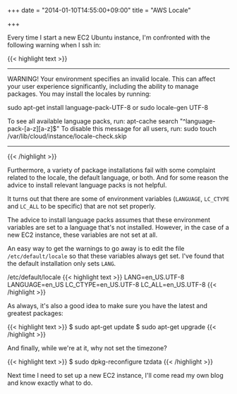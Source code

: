 +++
date = "2014-01-10T14:55:00+09:00"
title = "AWS Locale"

+++

Every time I start a new EC2 Ubuntu instance, I'm confronted with the following
warning when I ssh in:

{{< highlight text >}}
_____________________________________________________________________
WARNING! Your environment specifies an invalid locale.
 This can affect your user experience significantly, including the
 ability to manage packages. You may install the locales by running:

   sudo apt-get install language-pack-UTF-8
     or
   sudo locale-gen UTF-8

To see all available language packs, run:
   apt-cache search "^language-pack-[a-z][a-z]$"
To disable this message for all users, run:
   sudo touch /var/lib/cloud/instance/locale-check.skip
_____________________________________________________________________
{{< /highlight >}}

Furthermore, a variety of package installations fail with some complaint
related to the locale, the default language, or both.
And for some reason the advice to install relevant language packs
is not helpful.

It turns out that there are some of environment variables
(`LANGUAGE`, `LC_CTYPE` and `LC_ALL` to be specific) that are not
set properly.

The advice to install language packs assumes that these environment
variables are set to a language that's not installed.  However, in the
case of a new EC2 instance, these variables are not set at all.

An easy way to get the warnings to go away is to edit the file
`/etc/default/locale` so that these variables always get set. I've found
that the default installation only sets `LANG`.

/etc/default/locale
{{< highlight text >}}
LANG=en_US.UTF-8
LANGUAGE=en_US
LC_CTYPE=en_US.UTF-8
LC_ALL=en_US.UTF-8
{{< /highlight >}}

As always, it's also a good idea to make sure you have the latest and
greatest packages:

{{< highlight text >}}
$ sudo apt-get update
$ sudo apt-get upgrade
{{< /highlight >}}

And finally, while we're at it, why not set the timezone?

{{< highlight text >}}
$ sudo dpkg-reconfigure tzdata
{{< /highlight >}}

Next time I need to set up a new EC2 instance,
I'll come read my own blog and know exactly what to do.

